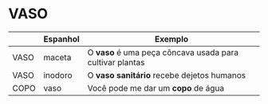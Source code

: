 # VASO

|      | Espanhol | Exemplo                 |
| --   | --       | --                      |
| VASO | maceta   | O **vaso** é uma peça côncava usada para cultivar plantas |
| VASO | inodoro  | O **vaso sanitário** recebe dejetos humanos               |
| COPO | vaso     | Você pode me dar um **copo** de água                      |
